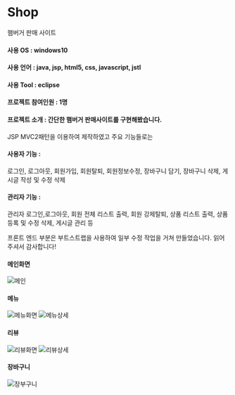 # Shop
햄버거 판매 사이트

#### 사용 OS : windows10
#### 사용 언어 : java, jsp, html5, css, javascript, jstl
#### 사용 Tool : eclipse
#### 프로젝트 참여인원 : 1명 
#### 프로젝트 소개 : 간단한 햄버거 판매사이트를 구현해봤습니다.

JSP MVC2패턴을 이용하여 제작하였고 주요 기능들로는

#### 사용자 기능 :
로그인, 로그아웃, 회원가입, 회원탈퇴, 회원정보수정, 장바구니 담기, 장바구니 삭제, 게시글 작성 및 수정 삭제

#### 관리자 기능 :
관리자 로그인,로그아웃, 회원 전체 리스트 출력, 회원 강제탈퇴, 상품 리스트 출력, 상품 등록 및 수정 삭제, 게시글 관리 등

프론트 엔드 부분은 부트스트랩을 사용하여 일부 수정 작업을 거쳐 만들었습니다. 읽어주셔서 감사합니다!

#### 메인화면
![메인](https://user-images.githubusercontent.com/57119199/75624885-1e82db80-5bfc-11ea-9699-8c740ef5e4b6.JPG)

#### 메뉴
![메뉴화면](https://user-images.githubusercontent.com/57119199/75624891-22166280-5bfc-11ea-8407-af95a0215d1d.JPG)
![메뉴상세](https://user-images.githubusercontent.com/57119199/75624893-23e02600-5bfc-11ea-8326-b0a35a4831e1.JPG)

#### 리뷰
![리뷰화면](https://user-images.githubusercontent.com/57119199/75624892-22aef900-5bfc-11ea-8dfb-71c2bb52f04a.JPG)
![리뷰상세](https://user-images.githubusercontent.com/57119199/75624894-2478bc80-5bfc-11ea-86f5-a4c299f0fec1.JPG)

#### 장바구니
![장부구니](https://user-images.githubusercontent.com/57119199/75624895-25115300-5bfc-11ea-97dc-bd489b466ff1.JPG)
